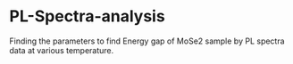 # PL-Spectra-analysis
Finding the parameters to find Energy gap of MoSe2 sample by PL spectra data at various temperature.

